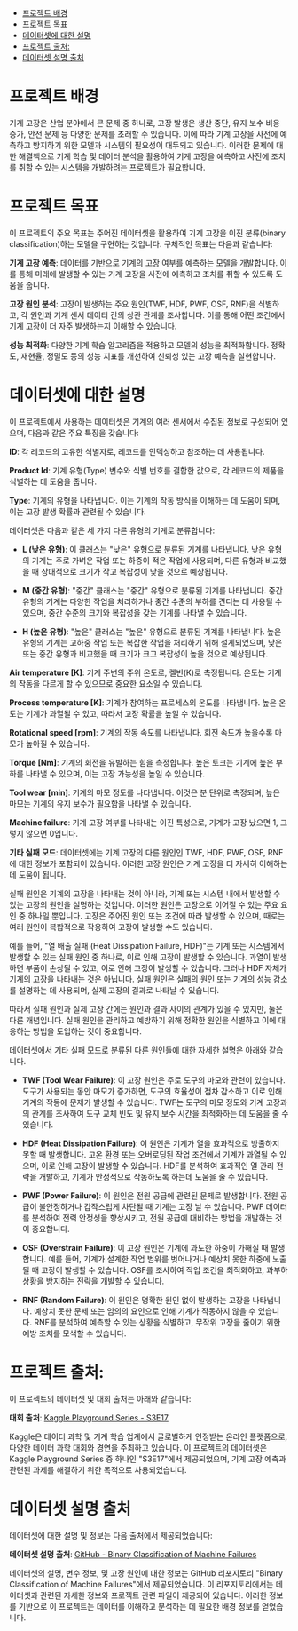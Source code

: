 - [프로젝트 배경](#프로젝트-배경)
- [프로젝트 목표](#프로젝트-목표)
- [데이터셋에 대한 설명](#데이터셋에-대한-설명)
- [프로젝트 출처:](#프로젝트-출처)
- [데이터셋 설명 출처](#데이터셋-설명-출처)

# 프로젝트 배경
기계 고장은 산업 분야에서 큰 문제 중 하나로, 고장 발생은 생산 중단, 유지 보수 비용 증가, 안전 문제 등 다양한 문제를 초래할 수 있습니다. 이에 따라 기계 고장을 사전에 예측하고 방지하기 위한 모델과 시스템의 필요성이 대두되고 있습니다. 이러한 문제에 대한 해결책으로 기계 학습 및 데이터 분석을 활용하여 기계 고장을 예측하고 사전에 조치를 취할 수 있는 시스템을 개발하려는 프로젝트가 필요합니다.

# 프로젝트 목표
이 프로젝트의 주요 목표는 주어진 데이터셋을 활용하여 기계 고장을 이진 분류(binary classification)하는 모델을 구현하는 것입니다. 구체적인 목표는 다음과 같습니다:

**기계 고장 예측**: 데이터를 기반으로 기계의 고장 여부를 예측하는 모델을 개발합니다. 이를 통해 미래에 발생할 수 있는 기계 고장을 사전에 예측하고 조치를 취할 수 있도록 도움을 줍니다.

**고장 원인 분석**: 고장이 발생하는 주요 원인(TWF, HDF, PWF, OSF, RNF)을 식별하고, 각 원인과 기계 센서 데이터 간의 상관 관계를 조사합니다. 이를 통해 어떤 조건에서 기계 고장이 더 자주 발생하는지 이해할 수 있습니다.

**성능 최적화**: 다양한 기계 학습 알고리즘을 적용하고 모델의 성능을 최적화합니다. 정확도, 재현율, 정밀도 등의 성능 지표를 개선하여 신뢰성 있는 고장 예측을 실현합니다.

# 데이터셋에 대한 설명
이 프로젝트에서 사용하는 데이터셋은 기계의 여러 센서에서 수집된 정보로 구성되어 있으며, 다음과 같은 주요 특징을 갖습니다:

**ID**: 각 레코드의 고유한 식별자로, 레코드를 인덱싱하고 참조하는 데 사용됩니다.

**Product Id**: 기계 유형(Type) 변수와 식별 번호를 결합한 값으로, 각 레코드의 제품을 식별하는 데 도움을 줍니다.

**Type**: 기계의 유형을 나타냅니다. 이는 기계의 작동 방식을 이해하는 데 도움이 되며, 이는 고장 발생 확률과 관련될 수 있습니다.

데이터셋은 다음과 같은 세 가지 다른 유형의 기계로 분류합니다:

* **L (낮은 유형)**: 이 클래스는 "낮은" 유형으로 분류된 기계를 나타냅니다. 낮은 유형의 기계는 주로 가벼운 작업 또는 하중이 적은 작업에 사용되며, 다른 유형과 비교했을 때 상대적으로 크기가 작고 복잡성이 낮을 것으로 예상됩니다.

* **M (중간 유형)**: "중간" 클래스는 "중간" 유형으로 분류된 기계를 나타냅니다. 중간 유형의 기계는 다양한 작업을 처리하거나 중간 수준의 부하를 견디는 데 사용될 수 있으며, 중간 수준의 크기와 복잡성을 갖는 기계를 나타낼 수 있습니다.

* **H (높은 유형)**: "높은" 클래스는 "높은" 유형으로 분류된 기계를 나타냅니다. 높은 유형의 기계는 고하중 작업 또는 복잡한 작업을 처리하기 위해 설계되었으며, 낮은 또는 중간 유형과 비교했을 때 크기가 크고 복잡성이 높을 것으로 예상됩니다.

**Air temperature [K]**: 기계 주변의 주위 온도로, 켈빈(K)로 측정됩니다. 온도는 기계의 작동을 다르게 할 수 있으므로 중요한 요소일 수 있습니다.

**Process temperature [K]**: 기계가 참여하는 프로세스의 온도를 나타냅니다. 높은 온도는 기계가 과열될 수 있고, 따라서 고장 확률을 높일 수 있습니다.

**Rotational speed [rpm]**: 기계의 작동 속도를 나타냅니다. 회전 속도가 높을수록 마모가 높아질 수 있습니다.

**Torque [Nm]**: 기계의 회전을 유발하는 힘을 측정합니다. 높은 토크는 기계에 높은 부하를 나타낼 수 있으며, 이는 고장 가능성을 높일 수 있습니다.

**Tool wear [min]**: 기계의 마모 정도를 나타냅니다. 이것은 분 단위로 측정되며, 높은 마모는 기계의 유지 보수가 필요함을 나타낼 수 있습니다.

**Machine failure**: 기계 고장 여부를 나타내는 이진 특성으로, 기계가 고장 났으면 1, 그렇지 않으면 0입니다.

**기타 실패 모드**: 데이터셋에는 기계 고장의 다른 원인인 TWF, HDF, PWF, OSF, RNF에 대한 정보가 포함되어 있습니다. 이러한 고장 원인은 기계 고장을 더 자세히 이해하는 데 도움이 됩니다.

실패 원인은 기계의 고장을 나타내는 것이 아니라, 기계 또는 시스템 내에서 발생할 수 있는 고장의 원인을 설명하는 것입니다. 이러한 원인은 고장으로 이어질 수 있는 주요 요인 중 하나일 뿐입니다. 고장은 주어진 원인 또는 조건에 따라 발생할 수 있으며, 때로는 여러 원인이 복합적으로 작용하여 고장이 발생할 수도 있습니다.

예를 들어, "열 배출 실패 (Heat Dissipation Failure, HDF)"는 기계 또는 시스템에서 발생할 수 있는 실패 원인 중 하나로, 이로 인해 고장이 발생할 수 있습니다. 과열이 발생하면 부품이 손상될 수 있고, 이로 인해 고장이 발생할 수 있습니다. 그러나 HDF 자체가 기계의 고장을 나타내는 것은 아닙니다. 실패 원인은 실패의 원인 또는 기계의 성능 감소를 설명하는 데 사용되며, 실제 고장의 결과로 나타날 수 있습니다.

따라서 실패 원인과 실제 고장 간에는 원인과 결과 사이의 관계가 있을 수 있지만, 둘은 다른 개념입니다. 실패 원인을 관리하고 예방하기 위해 정확한 원인을 식별하고 이에 대응하는 방법을 도입하는 것이 중요합니다.

데이터셋에서 기타 실패 모드로 분류된 다른 원인들에 대한 자세한 설명은 아래와 같습니다.

* **TWF (Tool Wear Failure)**: 이 고장 원인은 주로 도구의 마모와 관련이 있습니다. 도구가 사용되는 동안 마모가 증가하면, 도구의 효율성이 점차 감소하고 이로 인해 기계의 작동에 문제가 발생할 수 있습니다. TWF는 도구의 마모 정도와 기계 고장과의 관계를 조사하여 도구 교체 빈도 및 유지 보수 시간을 최적화하는 데 도움을 줄 수 있습니다.

* **HDF (Heat Dissipation Failure)**: 이 원인은 기계가 열을 효과적으로 방출하지 못할 때 발생합니다. 고온 환경 또는 오버로딩된 작업 조건에서 기계가 과열될 수 있으며, 이로 인해 고장이 발생할 수 있습니다. HDF를 분석하여 효과적인 열 관리 전략을 개발하고, 기계가 안정적으로 작동하도록 하는데 도움을 줄 수 있습니다.

* **PWF (Power Failure)**: 이 원인은 전원 공급에 관련된 문제로 발생합니다. 전원 공급이 불안정하거나 갑작스럽게 차단될 때 기계는 고장 날 수 있습니다. PWF 데이터를 분석하여 전력 안정성을 향상시키고, 전원 공급에 대비하는 방법을 개발하는 것이 중요합니다.

* **OSF (Overstrain Failure)**: 이 고장 원인은 기계에 과도한 하중이 가해질 때 발생합니다. 예를 들어, 기계가 설계한 작업 범위를 벗어나거나 예상치 못한 하중에 노출될 때 고장이 발생할 수 있습니다. OSF를 조사하여 작업 조건을 최적화하고, 과부하 상황을 방지하는 전략을 개발할 수 있습니다.

* **RNF (Random Failure)**: 이 원인은 명확한 원인 없이 발생하는 고장을 나타냅니다. 예상치 못한 문제 또는 임의의 요인으로 인해 기계가 작동하지 않을 수 있습니다. RNF를 분석하여 예측할 수 있는 상황을 식별하고, 무작위 고장을 줄이기 위한 예방 조치를 모색할 수 있습니다.

# 프로젝트 출처:
이 프로젝트의 데이터셋 및 대회 출처는 아래와 같습니다:

**대회 출처**: [Kaggle Playground Series - S3E17](https://www.kaggle.com/competitions/playground-series-s3e17/overview)

Kaggle은 데이터 과학 및 기계 학습 업계에서 글로벌하게 인정받는 온라인 플랫폼으로, 다양한 데이터 과학 대회와 경연을 주최하고 있습니다. 이 프로젝트의 데이터셋은 Kaggle Playground Series 중 하나인 "S3E17"에서 제공되었으며, 기계 고장 예측과 관련된 과제를 해결하기 위한 목적으로 사용되었습니다.

# 데이터셋 설명 출처
데이터셋에 대한 설명 및 정보는 다음 출처에서 제공되었습니다:

**데이터셋 설명 출처**: [GitHub - Binary Classification of Machine Failures](https://github.com/JMViJi/Binary-Classification-of-Machine-Failures)

데이터셋의 설명, 변수 정보, 및 고장 원인에 대한 정보는 GitHub 리포지토리 "Binary Classification of Machine Failures"에서 제공되었습니다. 이 리포지토리에서는 데이터셋과 관련된 자세한 정보와 프로젝트 관련 파일이 제공되어 있습니다. 이러한 정보를 기반으로 이 프로젝트는 데이터를 이해하고 분석하는 데 필요한 배경 정보를 얻었습니다.